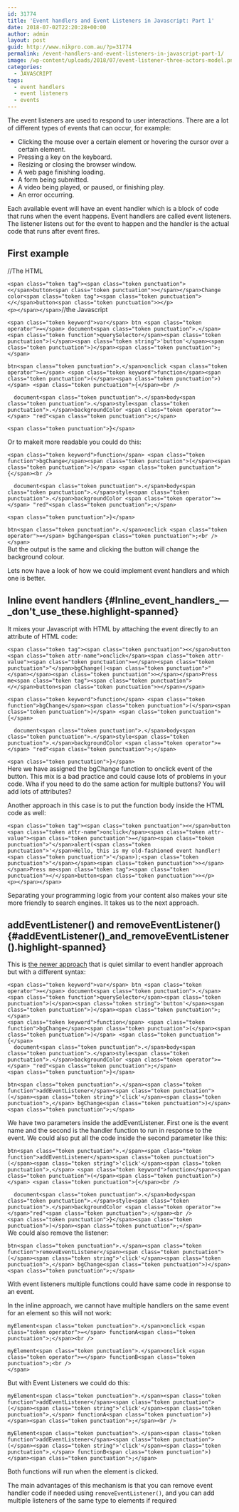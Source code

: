 ```yaml
---
id: 31774
title: 'Event handlers and Event Listeners in Javascript: Part 1'
date: 2018-07-02T22:20:28+00:00
author: admin
layout: post
guid: http://www.nikpro.com.au/?p=31774
permalink: /event-handlers-and-event-listeners-in-javascript-part-1/
image: /wp-content/uploads/2018/07/event-listener-three-actors-model.png
categories:
  - JAVASCRIPT
tags:
  - event handlers
  - event listeners
  - events
---
```

The event listeners are used to respond to user interactions. There are a lot of different types of events that can occur, for example:

  * Clicking the mouse over a certain element or hovering the cursor over a certain element.
  * Pressing a key on the keyboard.
  * Resizing or closing the browser window.
  * A web page finishing loading.
  * A form being submitted.
  * A video being played, or paused, or finishing play.
  * An error occurring.

Each available event will have an event handler which is a block of code that runs when the event happens. Event handlers are called event listeners. The listener listens out for the event to happen and the handler is the actual code that runs after event fires. 

## First example

//The HTML

<p class="brush: html line-numbers  language-html">
  <code class=" language-html">&lt;span class="token tag">&lt;span class="token punctuation">&lt;&lt;/span>button&lt;span class="token punctuation">&gt;&lt;/span>&lt;/span>Change color&lt;span class="token tag">&lt;span class="token punctuation">&lt;/&lt;/span>button&lt;span class="token punctuation">&gt;&lt;/p>
&lt;p>&lt;/span>&lt;/span></code>//the Javascript
</p>

<pre class="brush: js line-numbers  language-js"><code class=" language-js">&lt;span class="token keyword">var&lt;/span> btn &lt;span class="token operator">=&lt;/span> document&lt;span class="token punctuation">.&lt;/span>&lt;span class="token function">querySelector&lt;/span>&lt;span class="token punctuation">(&lt;/span>&lt;span class="token string">'button'&lt;/span>&lt;span class="token punctuation">)&lt;/span>&lt;span class="token punctuation">;&lt;/span></code></pre>

<p class="brush: js line-numbers  language-js">
  <code class=" language-js">btn&lt;span class="token punctuation">.&lt;/span>onclick &lt;span class="token operator">=&lt;/span> &lt;span class="token keyword">function&lt;/span>&lt;span class="token punctuation">(&lt;/span>&lt;span class="token punctuation">)&lt;/span> &lt;span class="token punctuation">{&lt;/span>&lt;br />
</code>
</p>

<p class="brush: js line-numbers  language-js">
  <code class=" language-js">  document&lt;span class="token punctuation">.&lt;/span>body&lt;span class="token punctuation">.&lt;/span>style&lt;span class="token punctuation">.&lt;/span>backgroundColor &lt;span class="token operator">=&lt;/span> "red"&lt;span class="token punctuation">;&lt;/span> </code>
</p>

<p class="brush: js line-numbers  language-js">
  <code class=" language-js">&lt;span class="token punctuation">}&lt;/span></code>
</p>

Or to makeit more readable you could do this:

<p class="brush: js line-numbers  language-js">
  <code class=" language-js">&lt;span class="token keyword">function&lt;/span> &lt;span class="token function">bgChange&lt;/span>&lt;span class="token punctuation">(&lt;/span>&lt;span class="token punctuation">)&lt;/span> &lt;span class="token punctuation">{&lt;/span>&lt;br />
</code>
</p>

<p class="brush: js line-numbers  language-js">
  <code class=" language-js">  document&lt;span class="token punctuation">.&lt;/span>body&lt;span class="token punctuation">.&lt;/span>style&lt;span class="token punctuation">.&lt;/span>backgroundColor &lt;span class="token operator">=&lt;/span> "red"&lt;span class="token punctuation">;&lt;/span> </code>
</p>

<p class="brush: js line-numbers  language-js">
  <code class=" language-js">&lt;span class="token punctuation">}&lt;/span> </code>
</p>

<p class="brush: js line-numbers  language-js">
  <code class=" language-js">btn&lt;span class="token punctuation">.&lt;/span>onclick &lt;span class="token operator">=&lt;/span> bgChange&lt;span class="token punctuation">;&lt;br />
&lt;/span></code><br /> But the output is the same and clicking the button will change the background colour.
</p>

Lets now have a look of how we could implement event handlers and which one is better.

## <span class="highlight-span">Inline event handlers</span> {#Inline_event_handlers_—_don't_use_these.highlight-spanned}

It mixes your Javascript with HTML by attaching the event directly to an attribute of HTML code:

<pre class="brush: html line-numbers  language-html"><code class=" language-html">&lt;span class="token tag">&lt;span class="token punctuation">&lt;&lt;/span>button &lt;span class="token attr-name">onclick&lt;/span>&lt;span class="token attr-value">&lt;span class="token punctuation">=&lt;/span>&lt;span class="token punctuation">"&lt;/span>bgChange()&lt;span class="token punctuation">"&lt;/span>&lt;/span>&lt;span class="token punctuation">&gt;&lt;/span>&lt;/span>Press me&lt;span class="token tag">&lt;span class="token punctuation">&lt;/&lt;/span>button&lt;span class="token punctuation">&gt;&lt;/span>&lt;/span></code></pre>

<p class="brush: js line-numbers  language-js">
  <code class=" language-js">&lt;span class="token keyword">function&lt;/span> &lt;span class="token function">bgChange&lt;/span>&lt;span class="token punctuation">(&lt;/span>&lt;span class="token punctuation">)&lt;/span> &lt;span class="token punctuation">{&lt;/span></code>
</p>

<p class="brush: js line-numbers  language-js">
  <code class=" language-js">  document&lt;span class="token punctuation">.&lt;/span>body&lt;span class="token punctuation">.&lt;/span>style&lt;span class="token punctuation">.&lt;/span>backgroundColor &lt;span class="token operator">=&lt;/span> "red"&lt;span class="token punctuation">;&lt;/span> </code>
</p>

<p class="brush: js line-numbers  language-js">
  <code class=" language-js">&lt;span class="token punctuation">}&lt;/span></code><br /> Here we have assigned the bgChange function to onclick event of the button. This mix is a bad practice and could cause lots of problems in your code. Wha if you need to do the same action for multiple buttons? You will add lots of attributes?
</p>

Another approach in this case is to put the function body inside the HTML code as well:

<p class="brush: html line-numbers  language-html">
  <code class=" language-html">&lt;span class="token tag">&lt;span class="token punctuation">&lt;&lt;/span>button &lt;span class="token attr-name">onclick&lt;/span>&lt;span class="token attr-value">&lt;span class="token punctuation">=&lt;/span>&lt;span class="token punctuation">"&lt;/span>alert(&lt;span class="token punctuation">'&lt;/span>Hello, this is my old-fashioned event handler!&lt;span class="token punctuation">'&lt;/span>);&lt;span class="token punctuation">"&lt;/span>&lt;/span>&lt;span class="token punctuation">&gt;&lt;/span>&lt;/span>Press me&lt;span class="token tag">&lt;span class="token punctuation">&lt;/&lt;/span>button&lt;span class="token punctuation">&gt;&lt;/p>
&lt;p>&lt;/span>&lt;/span></code>
</p>

Separating your programming logic from your content also makes your site more friendly to search engines. It takes us to the next approach.

## <span class="highlight-span">addEventListener() and removeEventListener()</span> {#addEventListener()_and_removeEventListener().highlight-spanned}

This is [the newer approach](http://www.nikpro.com.au/what-is-spread-syntax-in-es6-and-how-to-use-it/) that is quiet similar to event handler approach but with a different syntax:

<pre class="brush: js line-numbers  language-js"><code class=" language-js">&lt;span class="token keyword">var&lt;/span> btn &lt;span class="token operator">=&lt;/span> document&lt;span class="token punctuation">.&lt;/span>&lt;span class="token function">querySelector&lt;/span>&lt;span class="token punctuation">(&lt;/span>&lt;span class="token string">'button'&lt;/span>&lt;span class="token punctuation">)&lt;/span>&lt;span class="token punctuation">;&lt;/span>
&lt;span class="token keyword">function&lt;/span> &lt;span class="token function">bgChange&lt;/span>&lt;span class="token punctuation">(&lt;/span>&lt;span class="token punctuation">)&lt;/span> &lt;span class="token punctuation">{&lt;/span>
  document&lt;span class="token punctuation">.&lt;/span>body&lt;span class="token punctuation">.&lt;/span>style&lt;span class="token punctuation">.&lt;/span>backgroundColor &lt;span class="token operator">=&lt;/span> "red"&lt;span class="token punctuation">;&lt;/span>
&lt;span class="token punctuation">}&lt;/span>   

btn&lt;span class="token punctuation">.&lt;/span>&lt;span class="token function">addEventListener&lt;/span>&lt;span class="token punctuation">(&lt;/span>&lt;span class="token string">'click'&lt;/span>&lt;span class="token punctuation">,&lt;/span> bgChange&lt;span class="token punctuation">)&lt;/span>&lt;span class="token punctuation">;&lt;/span></code></pre>

We have two parameters inside the addEventListener. First one is the event name and the second is the handler function to run in response to the event. We could also put all the code inside the second parameter like this:

<p class="brush: js line-numbers  language-js">
  <code class=" language-js">btn&lt;span class="token punctuation">.&lt;/span>&lt;span class="token function">addEventListener&lt;/span>&lt;span class="token punctuation">(&lt;/span>&lt;span class="token string">'click'&lt;/span>&lt;span class="token punctuation">,&lt;/span> &lt;span class="token keyword">function&lt;/span>&lt;span class="token punctuation">(&lt;/span>&lt;span class="token punctuation">)&lt;/span> &lt;span class="token punctuation">{&lt;/span>&lt;br />
</code>
</p>

<p class="brush: js line-numbers  language-js">
  <code class=" language-js">  document&lt;span class="token punctuation">.&lt;/span>body&lt;span class="token punctuation">.&lt;/span>style&lt;span class="token punctuation">.&lt;/span>backgroundColor &lt;span class="token operator">=&lt;/span>"red"&lt;span class="token punctuation">;&lt;/span>&lt;br />
&lt;span class="token punctuation">}&lt;/span>&lt;span class="token punctuation">)&lt;/span>&lt;span class="token punctuation">;&lt;/span></code><br /> We could also remove the listener:
</p>

<p class="brush: js line-numbers  language-js">
  <code class=" language-js">btn&lt;span class="token punctuation">.&lt;/span>&lt;span class="token function">removeEventListener&lt;/span>&lt;span class="token punctuation">(&lt;/span>&lt;span class="token string">'click'&lt;/span>&lt;span class="token punctuation">,&lt;/span> bgChange&lt;span class="token punctuation">)&lt;/span>&lt;span class="token punctuation">;&lt;/span></code>
</p>

With event listeners multiple functions could have same code in response to an event. 

In the inline approach, we cannot have multiple handlers on the same event for an element so this will not work:

<p class="brush: js line-numbers  language-js">
  <code class=" language-js">myElement&lt;span class="token punctuation">.&lt;/span>onclick &lt;span class="token operator">=&lt;/span> functionA&lt;span class="token punctuation">;&lt;/span>&lt;br />
</code>
</p>

<p class="brush: js line-numbers  language-js">
  <code class=" language-js">myElement&lt;span class="token punctuation">.&lt;/span>onclick &lt;span class="token operator">=&lt;/span> functionB&lt;span class="token punctuation">;&lt;br />
&lt;/span></code>
</p>

But with Event Listeners we could do this:

<p class="brush: js line-numbers  language-js">
  <code class=" language-js">myElement&lt;span class="token punctuation">.&lt;/span>&lt;span class="token function">addEventListener&lt;/span>&lt;span class="token punctuation">(&lt;/span>&lt;span class="token string">'click'&lt;/span>&lt;span class="token punctuation">,&lt;/span> functionA&lt;span class="token punctuation">)&lt;/span>&lt;span class="token punctuation">;&lt;/span>&lt;br />
</code>
</p>

<p class="brush: js line-numbers  language-js">
  <code class=" language-js">myElement&lt;span class="token punctuation">.&lt;/span>&lt;span class="token function">addEventListener&lt;/span>&lt;span class="token punctuation">(&lt;/span>&lt;span class="token string">'click'&lt;/span>&lt;span class="token punctuation">,&lt;/span> functionB&lt;span class="token punctuation">)&lt;/span>&lt;span class="token punctuation">;&lt;/span></code>
</p>

Both functions will run when the element is clicked.

The main advantages of this mechanism is that you can remove event handler code if needed using `removeEventListener()`, and you can add multiple listeners of the same type to elements if required